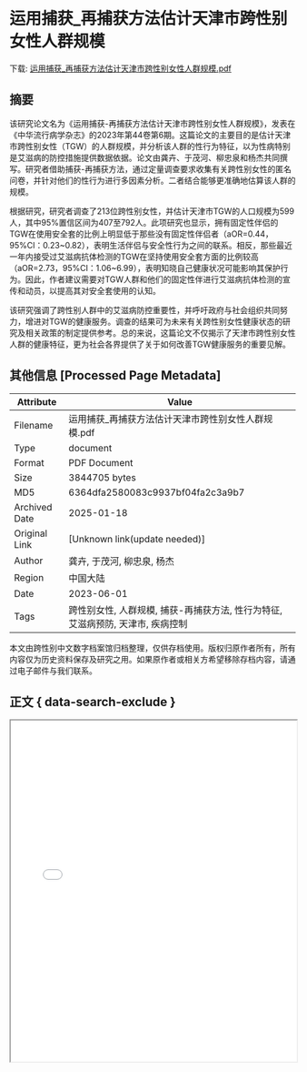 # 运用捕获_再捕获方法估计天津市跨性别女性人群规模

<!-- tcd_download_link -->
下载: <a href="../运用捕获_再捕获方法估计天津市跨性别女性人群规模.pdf" download>运用捕获_再捕获方法估计天津市跨性别女性人群规模.pdf</a>
<!-- tcd_download_link_end -->

## 摘要

<!-- tcd_abstract -->
该研究论文名为《运用捕获-再捕获方法估计天津市跨性别女性人群规模》，发表在《中华流行病学杂志》的2023年第44卷第6期。这篇论文的主要目的是估计天津市跨性别女性（TGW）的人群规模，并分析该人群的性行为特征，以为性病特别是艾滋病的防控措施提供数据依据。论文由龚卉、于茂河、柳忠泉和杨杰共同撰写。研究者借助捕获-再捕获方法，通过定量调查要求收集有关跨性别女性的匿名问卷，并针对他们的性行为进行多因素分析。二者结合能够更准确地估算该人群的规模。

根据研究，研究者调查了213位跨性别女性，并估计天津市TGW的人口规模为599人，其中95%置信区间为407至792人。此项研究也显示，拥有固定性伴侣的TGW在使用安全套的比例上明显低于那些没有固定性伴侣者（aOR=0.44，95%CI：0.23~0.82），表明生活伴侣与安全性行为之间的联系。相反，那些最近一年内接受过艾滋病抗体检测的TGW在坚持使用安全套方面的比例较高（aOR=2.73，95%CI：1.06~6.99），表明知晓自己健康状况可能影响其保护行为。因此，作者建议需要对TGW人群和他们的固定性伴进行艾滋病抗体检测的宣传和动员，以提高其对安全套使用的认知。

该研究强调了跨性别人群中的艾滋病防控重要性，并呼吁政府与社会组织共同努力，增进对TGW的健康服务。调查的结果可为未来有关跨性别女性健康状态的研究及相关政策的制定提供参考。总的来说，这篇论文不仅揭示了天津市跨性别女性人群的健康特征，更为社会各界提供了关于如何改善TGW健康服务的重要见解。

<!-- tcd_abstract_end -->

## 其他信息 [Processed Page Metadata]

| Attribute       | Value                                  |
|-----------------|----------------------------------------|
| Filename        | 运用捕获_再捕获方法估计天津市跨性别女性人群规模.pdf                             |
| Type            | document                                 |
| Format          | PDF Document                               |
| Size            | 3844705 bytes                           |
| MD5             | 6364dfa2580083c9937bf04fa2c3a9b7                                  |
| Archived Date   | 2025-01-18                             |
| Original Link   | [Unknown link(update needed)]                         |
| Author          | 龚卉, 于茂河, 柳忠泉, 杨杰                               |
| Region          | 中国大陆                               |
| Date            | 2023-06-01                                 |
| Tags            | 跨性别女性, 人群规模, 捕获-再捕获方法, 性行为特征, 艾滋病预防, 天津市, 疾病控制                                 |

本文由跨性别中文数字档案馆归档整理，仅供存档使用。版权归原作者所有，所有内容仅为历史资料保存及研究之用。如果原作者或相关方希望移除存档内容，请通过电子邮件与我们联系。

## 正文 { data-search-exclude }

<!-- tcd_main_text -->
<iframe src="../运用捕获_再捕获方法估计天津市跨性别女性人群规模.pdf" width="100%" height="600px">
    <p>无法显示PDF，请下载查看。</p>
</iframe>
<!-- tcd_main_text_end -->


